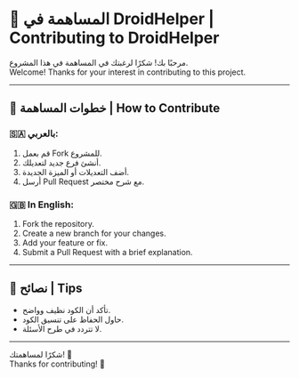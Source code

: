 # 🤝 المساهمة في DroidHelper | Contributing to DroidHelper

مرحبًا بك! شكرًا لرغبتك في المساهمة في هذا المشروع.  
Welcome! Thanks for your interest in contributing to this project.

---

## 🧾 خطوات المساهمة | How to Contribute

### 🇸🇦 بالعربي:
1. قم بعمل Fork للمشروع.
2. أنشئ فرع جديد لتعديلك.
3. أضف التعديلات أو الميزة الجديدة.
4. أرسل Pull Request مع شرح مختصر.

### 🇬🇧 In English:
1. Fork the repository.
2. Create a new branch for your changes.
3. Add your feature or fix.
4. Submit a Pull Request with a brief explanation.

---

## 🧠 نصائح | Tips

- تأكد أن الكود نظيف وواضح.
- حاول الحفاظ على تنسيق الكود.
- لا تتردد في طرح الأسئلة.

---

شكرًا لمساهمتك! 🙌  
Thanks for contributing! 🙌

